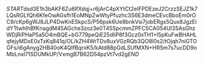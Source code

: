 $START$dsd3E1h3bAKF6Zu6lfXdqj+r6jArC4pXYtCt2eIFPDEzeJ2CrzzSEJZ1k7LQsRGLfQh6KfeOwAGsfh1EoMNpZwWtyPfuzhc3S6E3dmeCEvcBboEm0rOC9/cKp6gWJ8JLP4DwKnESkpcS/P56psk6Ue8bnkVsi7jobERgs5Qux8JgzEidYTtwhIhBfKnagdM45AGche3zoz3e0T45SpcmmZPFCSCA054UI3SAsGhzWDjRiPHaP5a5O4mBQE+bG779peQiE25dliP8f3Gcz0xTH1+I5pKuFwBHAHLqfejyMDxE0xTxKq841q/OL/kZH4WrTDv8uxVGzRQb3QO8l0s2/tOjqh7niGTOGFs/i6gAnyg2HB40oK4QIfBqrxK5/kAtd88pGdLSUfMXN+HR5m7s7ucDD9oMbLnxl71SDUMkUP/VxmgB7B62D54pzVt7vd2g$END$